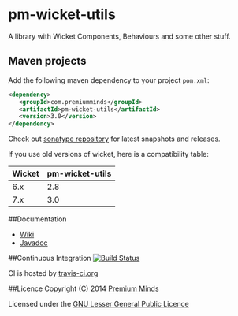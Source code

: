 pm-wicket-utils
===============

A library with Wicket Components, Behaviours and some other stuff.

## Maven projects
Add the following maven dependency to your project `pom.xml`:

```xml
<dependency>
   <groupId>com.premiumminds</groupId>
   <artifactId>pm-wicket-utils</artifactId>
   <version>3.0</version>
</dependency>
```
Check out [sonatype repository](https://oss.sonatype.org/index.html#nexus-search;quick~pm-wicket-utils) for latest snapshots and releases.

If you use old versions of wicket, here is a compatibility table:

Wicket | pm-wicket-utils |
| ------------- | ------------- |
6.x | 2.8 |
7.x | 3.0 |

##Documentation
- [Wiki](https://github.com/premium-minds/pm-wicket-utils/wiki)
- [Javadoc](http://premium-minds.github.io/pm-wicket-utils/apidocs/)

##Continuous Integration
[![Build Status](https://travis-ci.org/premium-minds/pm-wicket-utils.png?branch=master)](https://travis-ci.org/premium-minds/pm-wicket-utils)

CI is hosted by [travis-ci.org](https://travis-ci.org/)

##Licence
Copyright (C) 2014 [Premium Minds](http://www.premium-minds.com/)

Licensed under the [GNU Lesser General Public Licence](http://www.gnu.org/licenses/lgpl.html)
